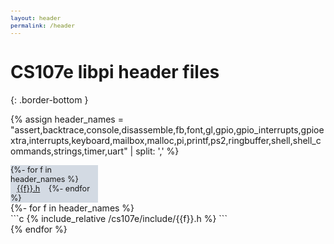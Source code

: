 ```yaml
---
layout: header
permalink: /header
---
```


# CS107e libpi header files
{: .border-bottom }

<script>
    $(function() {
       if (window.location.hash != '') {
          $('a[href="' + window.location.hash + '"]').click();
       }
    });
</script>

<style>
pre {
    font-size: 80%;
    max-width: 600px;
    overflow-x: scroll;
    margin: 0;
}
.sidenav {
    width: 140px;
    background-color: #D3DAE3;
    margin: 0px;
    font-size: 90%;
    margin-right: 10px;
}
.content {
    flex-grow: 1;
}
.tab-link {
    padding: 0px 10px;
}
</style>

{% assign header_names = "assert,backtrace,console,disassemble,fb,font,gl,gpio,gpio_interrupts,gpioextra,interrupts,keyboard,mailbox,malloc,pi,printf,ps2,ringbuffer,shell,shell_commands,strings,timer,uart" | split: ',' %}

<div class="row flex-row">
<div class="nav nav-pills flex-column sidenav">
{%- for f in header_names %}
    <a class="tab-link nav-link" id="{{f}}-tab" data-toggle="pill" href="#{{f}}" onclick="location.replace('#{{f}}');"> 
    {{f}}.h</a>
{%- endfor %}
</div>

<div class="tab-content content">
{%- for f in header_names %}
<div class="tab-pane" id="{{f}}" markdown="1">
```c
{% include_relative /cs107e/include/{{f}}.h %}
```
</div>
{% endfor %}
</div>
</div>

